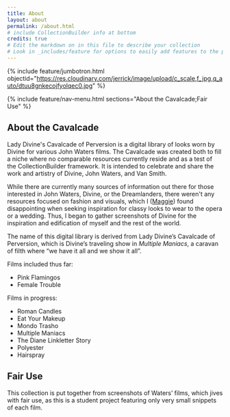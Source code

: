 ```yaml
---
title: About
layout: about
permalink: /about.html
# include CollectionBuilder info at bottom
credits: true
# Edit the markdown on in this file to describe your collection
# Look in _includes/feature for options to easily add features to the page
---
```


{% include feature/jumbotron.html objectid="https://res.cloudinary.com/jerrick/image/upload/c_scale,f_jpg,q_auto/dtuu8gnkecojfyolqec0.jpg" %}

{% include feature/nav-menu.html sections="About the Cavalcade;Fair Use" %}

## About the Cavalcade

Lady Divine's Cavalcade of Perversion is a digital library of looks worn by Divine for various John Waters films. The Cavalcade was created both to fill a niche where no comparable resources currently reside and as a test of the CollectionBuilder framework. It is intended to celebrate and share the work and artistry of Divine, John Waters, and Van Smith. 

While there are currently many sources of information out there for those interested in John Waters, Divine, or the Dreamlanders, there weren't any resources focused on fashion and visuals, which I ([Maggie](/pages/contributors.md)) found disappointing when seeking inspiration for classy looks to wear to the opera or a wedding. Thus, I began to gather screenshots of Divine for the inspiration and edification of myself and the rest of the world.

The name of this digital library is derived from Lady Divine’s Cavalcade of Perversion, which is Divine’s traveling show in *Multiple Maniacs*, a caravan of filth where “we have it all and we show it all”.

Films included thus far:
- Pink Flamingos
- Female Trouble

Films in progress:
- Roman Candles
- Eat Your Makeup
- Mondo Trasho
- Multiple Maniacs
- The Diane Linkletter Story
- Polyester
- Hairspray

## Fair Use

This collection is put together from screenshots of Waters’ films, which jives with fair use, as this is a student project featuring only very small snippets of each film.